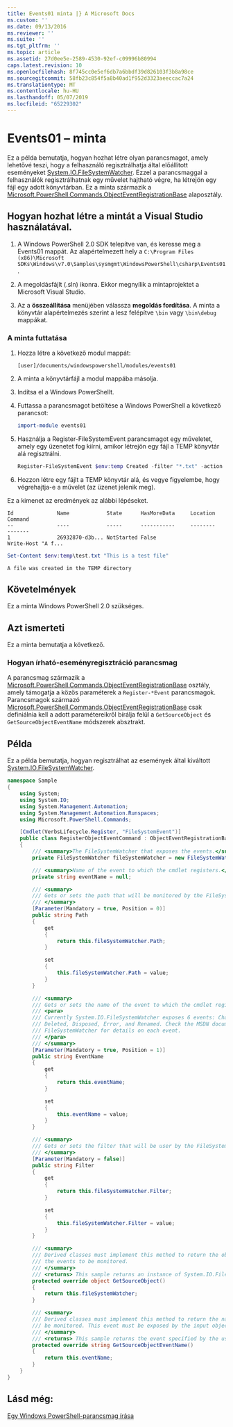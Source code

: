 ```yaml
---
title: Events01 minta |} A Microsoft Docs
ms.custom: ''
ms.date: 09/13/2016
ms.reviewer: ''
ms.suite: ''
ms.tgt_pltfrm: ''
ms.topic: article
ms.assetid: 27d0ee5e-2589-4530-92ef-c09996b80994
caps.latest.revision: 10
ms.openlocfilehash: 8f745cc0e5ef6db7a6bbdf39d826103f3b8a98ce
ms.sourcegitcommit: 58fb23c854f5a8b40ad1f952d3323aeeccac7a24
ms.translationtype: MT
ms.contentlocale: hu-HU
ms.lasthandoff: 05/07/2019
ms.locfileid: "65229302"
---
```

# <a name="events01-sample"></a>Events01 – minta

Ez a példa bemutatja, hogyan hozhat létre olyan parancsmagot, amely lehetővé teszi, hogy a felhasználó regisztrálhatja által előállított eseményeket [System.IO.FileSystemWatcher](/dotnet/api/System.IO.FileSystemWatcher).
Ezzel a parancsmaggal a felhasználók regisztrálhatnak egy művelet hajtható végre, ha létrejön egy fájl egy adott könyvtárban.
Ez a minta származik a [Microsoft.PowerShell.Commands.ObjectEventRegistrationBase](/dotnet/api/Microsoft.PowerShell.Commands.ObjectEventRegistrationBase) alaposztály.

## <a name="how-to-build-the-sample-by-using-visual-studio"></a>Hogyan hozhat létre a mintát a Visual Studio használatával.

1. A Windows PowerShell 2.0 SDK telepítve van, és keresse meg a Events01 mappát.
   Az alapértelmezett hely a `C:\Program Files (x86)\Microsoft SDKs\Windows\v7.0\Samples\sysmgmt\WindowsPowerShell\csharp\Events01`.

2. A megoldásfájlt (.sln) ikonra.
   Ekkor megnyílik a mintaprojektet a Microsoft Visual Studio.

3. Az a **összeállítása** menüjében válassza **megoldás fordítása**.
   A minta a könyvtár alapértelmezés szerint a lesz felépítve `\bin` vagy `\bin\debug` mappákat.

### <a name="how-to-run-the-sample"></a>A minta futtatása

1. Hozza létre a következő modul mappát:

    `[user]/documents/windowspowershell/modules/events01`

2. A minta a könyvtárfájl a modul mappába másolja.

3. Indítsa el a Windows PowerShellt.

4. Futtassa a parancsmagot betöltése a Windows PowerShell a következő parancsot:

    ```powershell
    import-module events01
    ```

5. Használja a Register-FileSystemEvent parancsmagot egy műveletet, amely egy üzenetet fog kiírni, amikor létrejön egy fájl a TEMP könyvtár alá regisztrálni.

    ```powershell
    Register-FileSystemEvent $env:temp Created -filter "*.txt" -action { Write-Host "A file was created in the TEMP directory" }
    ```

6. Hozzon létre egy fájlt a TEMP könyvtár alá, és vegye figyelembe, hogy végrehajtja-e a művelet (az üzenet jelenik meg).

Ez a kimenet az eredmények az alábbi lépéseket.

```output
Id              Name            State      HasMoreData     Location             Command
--              ----            -----      -----------     --------             -------
1               26932870-d3b... NotStarted False                                 Write-Host "A f...

```

```powershell
Set-Content $env:temp\test.txt "This is a test file"
```

```output
A file was created in the TEMP directory
```

## <a name="requirements"></a>Követelmények

Ez a minta Windows PowerShell 2.0 szükséges.

## <a name="demonstrates"></a>Azt ismerteti

Ez a minta bemutatja a következő.

### <a name="how-to-write-a-cmdlet-for-event-registration"></a>Hogyan írható-eseményregisztráció parancsmag

A parancsmag származik a [Microsoft.PowerShell.Commands.ObjectEventRegistrationBase](/dotnet/api/Microsoft.PowerShell.Commands.ObjectEventRegistrationBase) osztály, amely támogatja a közös paraméterek a `Register-*Event` parancsmagok.
Parancsmagok származó [Microsoft.PowerShell.Commands.ObjectEventRegistrationBase](/dotnet/api/Microsoft.PowerShell.Commands.ObjectEventRegistrationBase) csak definiálnia kell a adott paramétereikről bírálja felül a `GetSourceObject` és `GetSourceObjectEventName` módszerek absztrakt.

## <a name="example"></a>Példa

Ez a példa bemutatja, hogyan regisztrálhat az események által kiváltott [System.IO.FileSystemWatcher](/dotnet/api/System.IO.FileSystemWatcher).

```csharp
namespace Sample
{
    using System;
    using System.IO;
    using System.Management.Automation;
    using System.Management.Automation.Runspaces;
    using Microsoft.PowerShell.Commands;

    [Cmdlet(VerbsLifecycle.Register, "FileSystemEvent")]
    public class RegisterObjectEventCommand : ObjectEventRegistrationBase
    {
        /// <summary>The FileSystemWatcher that exposes the events.</summary>
        private FileSystemWatcher fileSystemWatcher = new FileSystemWatcher();

        /// <summary>Name of the event to which the cmdlet registers.</summary>
        private string eventName = null;

        /// <summary>
        /// Gets or sets the path that will be monitored by the FileSystemWatcher.
        /// </summary>
        [Parameter(Mandatory = true, Position = 0)]
        public string Path
        {
            get
            {
                return this.fileSystemWatcher.Path;
            }

            set
            {
                this.fileSystemWatcher.Path = value;
            }
        }

        /// <summary>
        /// Gets or sets the name of the event to which the cmdlet registers.
        /// <para>
        /// Currently System.IO.FileSystemWatcher exposes 6 events: Changed, Created,
        /// Deleted, Disposed, Error, and Renamed. Check the MSDN documentation of
        /// FileSystemWatcher for details on each event.
        /// </para>
        /// </summary>
        [Parameter(Mandatory = true, Position = 1)]
        public string EventName
        {
            get
            {
                return this.eventName;
            }

            set
            {
                this.eventName = value;
            }
        }

        /// <summary>
        /// Gets or sets the filter that will be user by the FileSystemWatcher.
        /// </summary>
        [Parameter(Mandatory = false)]
        public string Filter
        {
            get
            {
                return this.fileSystemWatcher.Filter;
            }

            set
            {
                this.fileSystemWatcher.Filter = value;
            }
        }

        /// <summary>
        /// Derived classes must implement this method to return the object that generates
        /// the events to be monitored.
        /// </summary>
        /// <returns> This sample returns an instance of System.IO.FileSystemWatcher</returns>
        protected override object GetSourceObject()
        {
            return this.fileSystemWatcher;
        }

        /// <summary>
        /// Derived classes must implement this method to return the name of the event to
        /// be monitored. This event must be exposed by the input object.
        /// </summary>
        /// <returns> This sample returns the event specified by the user with the -EventName parameter.</returns>
        protected override string GetSourceObjectEventName()
        {
            return this.eventName;
        }
    }
}
```

## <a name="see-also"></a>Lásd még:

[Egy Windows PowerShell-parancsmag írása](writing-a-windows-powershell-cmdlet.md)